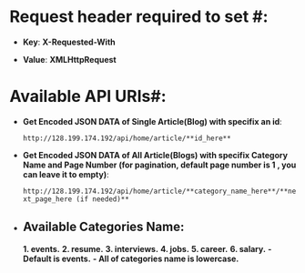 # Request header required to set #:
- **Key**: **X-Requested-With**

- **Value**: **XMLHttpRequest**
# Available API URIs#:
- **Get Encoded JSON DATA of Single Article(Blog) with specifix an id**:

  `http://128.199.174.192/api/home/article/**id_here**`
- **Get Encoded JSON DATA of All Article(Blogs) with specifix Category Name and Page Number (for pagination, default page number is 1 , you can leave it to empty)**:

  `http://128.199.174.192/api/home/article/**category_name_here**/**next_page_here (if needed)**`

 - ## Available Categories Name:
   **1. events.**
   **2. resume.**
   **3. interviews.**
   **4. jobs.**
   **5. career.**
   **6. salary.**
   **- Default is events.**
   **- All of categories name is lowercase.**
   
           
 
